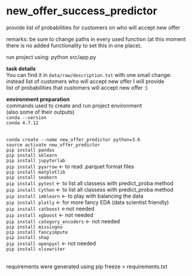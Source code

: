 # new_offer_success_predictor
provide list of probabilities for customers on who will accept new offer 

remarks:
be sure to change paths in every used function (at this moment there is 
no added functionality to set this in one place).

run project using:
python src/app.py


**task details**
<br> You can find it in `data/raw/description.txt` with one small change:
<br> instead list of customers who will accept new offer I will provide
<br> list of probabilities that customers will accept new offer :) 

**environment preparation**
<br> commands used to create and run project environment
<br> (also some of their outputs)
<br>`conda --version`
<br>`conda 4.7.12`


<br>`conda create --name new_offer_predictor python=3.6`
<br> `source activate new_offer_predictor`
<br> `pip install pandas `
<br> `pip install sklearn`
<br> `pip install jupyterlab`
<br> `pip install pyarrow` <- to read .parquet format files
<br> `pip install matplotlib`
<br> `pip install seaborn`
<br> `pip install pytest` <- to list all classess with predict_proba method
<br> `pip install Cython` <- to list all classess with predict_proba method
<br> `pip install imblearn` <- to play with balancing the data
<br> `pip install plotly` <- for more fancy EDA (data scientist friendly)
<br> `pip install catboost` <-not needed
<br> `pip install xgboost` <- not needed
<br> `pip install category_encoders` <- not needed
<br> `pip install missingno` 
<br> `pip install fancyimpute`
<br> `pip install shap`
<br> `pip install openpyxl` <- not needed
<br> `pip install xlsxwriter`

<br> requirements were generated using pip freeze > requirements.txt


